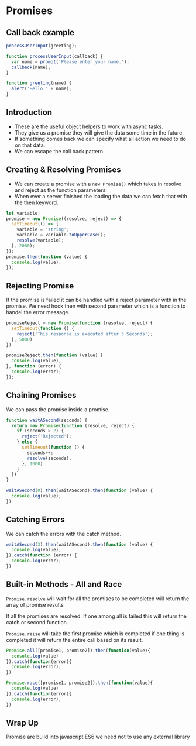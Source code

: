 # Promises

## Call back example

```javascript
processUserInput(greeting);

function processUserInput(callback) {
  var name = prompt('Please enter your name.');
  callback(name);
}

function greeting(name) {
  alert('Hello ' + name);
}
```

## Introduction

* These are the useful object helpers to work with async tasks.
* They give us a promise they will give the data some time in the future.
* If something comes back we can specify what all action we need to do on that data.
* We can escape the call back pattern.

## Creating & Resolving Promises

* We can create a promise with a ```new Promise()``` which takes in resolve and reject as the function parameters.
* When ever a server finished the loading the data we can fetch that with the then keyword.

```javascript
let variable;
promise = new Promise((resolve, reject) => {
  setTimeout(() => {
    variable = 'string';
    variable = variable.toUpperCase();
    resolve(variable);
  }, 2000);
});
promise.then(function (value) {
  console.log(value);
});
```

## Rejecting Promise

If the promise is failed it  can be handled with a reject parameter with in the promise.
We need hook then with second parameter which is a function to handel the error message.

```javascript
promiseReject = new Promise(function (resolve, reject) {
  setTimeout(function () {
    reject('This response is executed after 5 Seconds');
  }, 5000)
})

promiseReject.then(function (value) {
  console.log(value);
}, function (error) {
  console.log(error);
});
```

## Chaining Promises

We can pass the promise inside a promise.

```javascript
function waitASecond(seconds) {
  return new Promise(function (resolve, reject) {
    if (seconds > 2) {
      reject('Rejected');
    } else {
      setTimeout(function () {
        seconds++;
        resolve(seconds);
      }, 1000)
    }
  })
}

waitASecond(0).then(waitASecond).then(function (value) {
  console.log(value);
})
```

## Catching Errors

We can catch the errors with the catch method.

```javascript
waitASecond(3).then(waitASecond).then(function (value) {
  console.log(value);
}).catch(function (error) {
  console.log(error);
})
```

## Built-in Methods - All and Race

```Promise.resolve``` will wait for all the promises to be completed will return the array of promise results

If all the promises are resolved. If one among all is failed this will return the catch or second function.

```Promise.raise``` will take the first promise which is completed if one thing is completed it will return the entire
call based on its result.

```javascript
Promise.all([promise1, promise2]).then(function(value){
  console.log(value)
}).catch(function(error){
  console.log(error);
})

Promise.race([promise1, promise2]).then(function(value){
  console.log(value)
}).catch(function(error){
  console.log(error);
})
```

## Wrap Up

Promise are build into javascript ES6 we need not to use any external library
